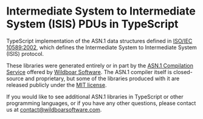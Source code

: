 # Intermediate System to Intermediate System (ISIS) PDUs in TypeScript

TypeScript implementation of the ASN.1 data structures defined in
[ISO/IEC 10589:2002](https://www.iso.org/standard/30932.html), which defines
the Intermediate System to Intermediate System (ISIS) protocol.

These libraries were generated entirely or in part by the
[ASN.1 Compilation Service](https://wildboarsoftware.com/asn1-compilation)
offered by [Wildboar Software](https://wildboarsoftware.com). The ASN.1
compiler itself is closed-source and proprietary, but some of the libraries
produced with it are released publicly under the
[MIT license](https://mit-license.org/).

If you would like to see additional ASN.1 libraries in TypeScript or other
programming languages, or if you have any other questions, please contact us at
[contact@wildboarsoftware.com](mailto:contact@wildboarsoftware.com).
